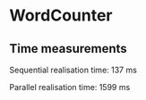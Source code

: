# WordCounter

## Time measurements
Sequential realisation time: 137 ms

Parallel realisation time: 1599 ms
